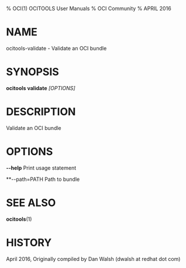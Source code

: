 % OCI(1) OCITOOLS User Manuals
% OCI Community
% APRIL 2016
# NAME
ocitools-validate - Validate an OCI bundle

# SYNOPSIS
**ocitools validate**  *[OPTIONS]*

# DESCRIPTION

Validate an OCI bundle

# OPTIONS
**--help**
  Print usage statement

**--path=PATH
  Path to bundle

# SEE ALSO
**ocitools**(1)

# HISTORY
April 2016, Originally compiled by Dan Walsh (dwalsh at redhat dot com)

